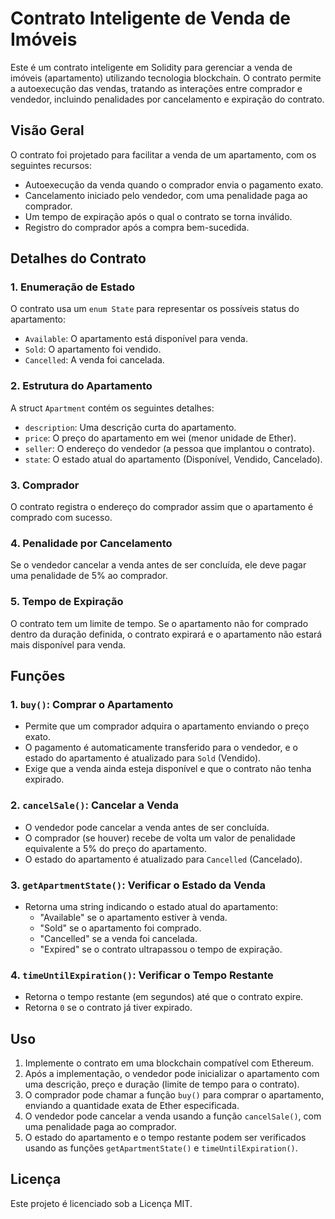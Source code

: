 # Contrato Inteligente de Venda de Imóveis

Este é um contrato inteligente em Solidity para gerenciar a venda de imóveis (apartamento) utilizando tecnologia blockchain. O contrato permite a autoexecução das vendas, tratando as interações entre comprador e vendedor, incluindo penalidades por cancelamento e expiração do contrato.

## Visão Geral

O contrato foi projetado para facilitar a venda de um apartamento, com os seguintes recursos:
- Autoexecução da venda quando o comprador envia o pagamento exato.
- Cancelamento iniciado pelo vendedor, com uma penalidade paga ao comprador.
- Um tempo de expiração após o qual o contrato se torna inválido.
- Registro do comprador após a compra bem-sucedida.

## Detalhes do Contrato

### 1. **Enumeração de Estado**
O contrato usa um `enum State` para representar os possíveis status do apartamento:
- `Available`: O apartamento está disponível para venda.
- `Sold`: O apartamento foi vendido.
- `Cancelled`: A venda foi cancelada.

### 2. **Estrutura do Apartamento**
A struct `Apartment` contém os seguintes detalhes:
- `description`: Uma descrição curta do apartamento.
- `price`: O preço do apartamento em wei (menor unidade de Ether).
- `seller`: O endereço do vendedor (a pessoa que implantou o contrato).
- `state`: O estado atual do apartamento (Disponível, Vendido, Cancelado).

### 3. **Comprador**
O contrato registra o endereço do comprador assim que o apartamento é comprado com sucesso.

### 4. **Penalidade por Cancelamento**
Se o vendedor cancelar a venda antes de ser concluída, ele deve pagar uma penalidade de 5% ao comprador.

### 5. **Tempo de Expiração**
O contrato tem um limite de tempo. Se o apartamento não for comprado dentro da duração definida, o contrato expirará e o apartamento não estará mais disponível para venda.

## Funções

### 1. `buy()`: Comprar o Apartamento
- Permite que um comprador adquira o apartamento enviando o preço exato.
- O pagamento é automaticamente transferido para o vendedor, e o estado do apartamento é atualizado para `Sold` (Vendido).
- Exige que a venda ainda esteja disponível e que o contrato não tenha expirado.

### 2. `cancelSale()`: Cancelar a Venda
- O vendedor pode cancelar a venda antes de ser concluída.
- O comprador (se houver) recebe de volta um valor de penalidade equivalente a 5% do preço do apartamento.
- O estado do apartamento é atualizado para `Cancelled` (Cancelado).

### 3. `getApartmentState()`: Verificar o Estado da Venda
- Retorna uma string indicando o estado atual do apartamento:
  - "Available" se o apartamento estiver à venda.
  - "Sold" se o apartamento foi comprado.
  - "Cancelled" se a venda foi cancelada.
  - "Expired" se o contrato ultrapassou o tempo de expiração.

### 4. `timeUntilExpiration()`: Verificar o Tempo Restante
- Retorna o tempo restante (em segundos) até que o contrato expire.
- Retorna `0` se o contrato já tiver expirado.

## Uso

1. Implemente o contrato em uma blockchain compatível com Ethereum.
2. Após a implementação, o vendedor pode inicializar o apartamento com uma descrição, preço e duração (limite de tempo para o contrato).
3. O comprador pode chamar a função `buy()` para comprar o apartamento, enviando a quantidade exata de Ether especificada.
4. O vendedor pode cancelar a venda usando a função `cancelSale()`, com uma penalidade paga ao comprador.
5. O estado do apartamento e o tempo restante podem ser verificados usando as funções `getApartmentState()` e `timeUntilExpiration()`.

## Licença

Este projeto é licenciado sob a Licença MIT.